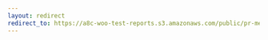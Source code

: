 ```yaml
---
layout: redirect
redirect_to: https://a8c-woo-test-reports.s3.amazonaws.com/public/pr-merge/41951/api/index.html
---
```

